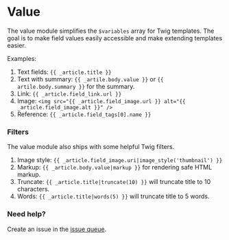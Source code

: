 # Value
The value module simplifies the `$variables` array for Twig templates. The goal is to make field values
easily accessible and make extending templates easier.

Examples:

1. Text fields: `{{ _article.title }}`
2. Text with summary: `{{ _artile.body.value }}` or `{{ artile.body.summary }}` for the summary.
3. Link: `{{ _article.field_link.url }}`
4. Image: `<img src="{{ _article.field_image.url }} alt="{{ _article.field_image.alt }}" />`
5. Reference: `{{ _article.field_tags[0].name }}`

### Filters
The value module also ships with some helpful Twig filters.

1. Image style: `{{ _article.field_image.uri|image_style('thumbnail') }}`
2. Markup: `{{ _article.body.value|markup }}` for rendering safe HTML markup.
3. Truncate: `{{ _article.title|truncate(10) }}` will truncate title to 10 characters.
4. Words: `{{ _article.title|words(5) }}` will truncate title to 5 words.

### Need help?

Create an issue in the [issue queue](https://www.drupal.org/project/issues/value).
